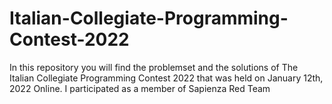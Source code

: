 # Italian-Collegiate-Programming-Contest-2022
In this repository you will find the problemset and the solutions of The Italian Collegiate Programming Contest 2022 that was held on January 12th, 2022 Online. I participated as a member of Sapienza Red Team
